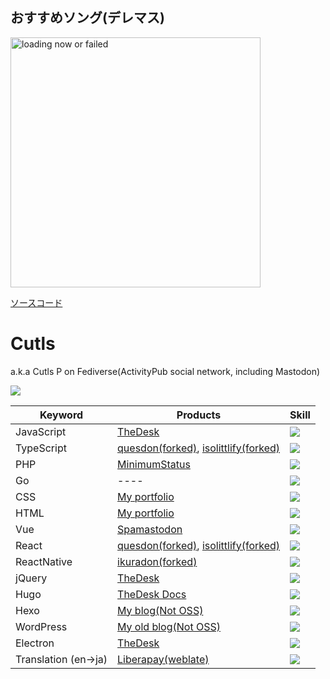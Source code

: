 ## おすすめソング(デレマス)
<img src="https://trs-cutls.netlify.app/.netlify/functions/song?songs" width="400" alt="loading now or failed">

[ソースコード](https://github.com/cutls/today-recommended-song)
# Cutls

a.k.a Cutls P on Fediverse(ActivityPub social network, including Mastodon)

<img src="https://github-readme-stats.vercel.app/api?username=cutls">

|  Keyword  |  Products  |  Skill  |
| ---- | ---- | ---- |
|  JavaScript  | [TheDesk](https://github.com/cutls/TheDesk) | <img src="https://status.cutls.com/badge-progress/?prog=60">  |
|  TypeScript  | [quesdon(forked)](https://github.com/cutls/quesdon), [isolittlify(forked)](https://github.com/cutls/isolittlify) |  <img src="https://status.cutls.com/badge-progress/?prog=40"> |
|  PHP  | [MinimumStatus](https://github.com/cutls/MinimumStatus) |  <img src="https://status.cutls.com/badge-progress/?prog=65"> |
|  Go  | ---- |  <img src="https://status.cutls.com/badge-progress/?prog=5"> |
|  CSS  | [My portfolio](https://github.com/cutls/cutls.dev) |  <img src="https://status.cutls.com/badge-progress/?prog=74"> |
|  HTML  | [My portfolio](https://github.com/cutls/cutls.dev) |  <img src="https://status.cutls.com/badge-progress/?prog=74"> |
|  Vue  | [Spamastodon](https://github.com/cutls/Spamastodon) |  <img src="https://status.cutls.com/badge-progress/?prog=40"> |
|  React  | [quesdon(forked)](https://github.com/cutls/quesdon), [isolittlify(forked)](https://github.com/cutls/isolittlify) |  <img src="https://status.cutls.com/badge-progress/?prog=40"> |
|  ReactNative  | [ikuradon(forked)](https://github.com/cutls/ikuradon) |  <img src="https://status.cutls.com/badge-progress/?prog=30"> |
|  jQuery  | [TheDesk](https://github.com/cutls/TheDesk) |  <img src="https://status.cutls.com/badge-progress/?prog=74"> |
|  Hugo  | [TheDesk Docs](https://github.com/cutls/TheDeskDocs) |  <img src="https://status.cutls.com/badge-progress/?prog=35"> |
|  Hexo  | [My blog(Not OSS)](https://blog.cutls.com) |  <img src="https://status.cutls.com/badge-progress/?prog=35"> |
|  WordPress  | [My old blog(Not OSS)](https://code.cutls.com) |  <img src="https://status.cutls.com/badge-progress/?prog=60"> |
|  Electron  | [TheDesk](https://github.com/cutls/TheDesk) |  <img src="https://status.cutls.com/badge-progress/?prog=70"> |
|  Translation (en->ja)  | [Liberapay(weblate)](https://hosted.weblate.org/projects/liberapay/core/ja/) |  <img src="https://status.cutls.com/badge-progress/?prog=80"> |

